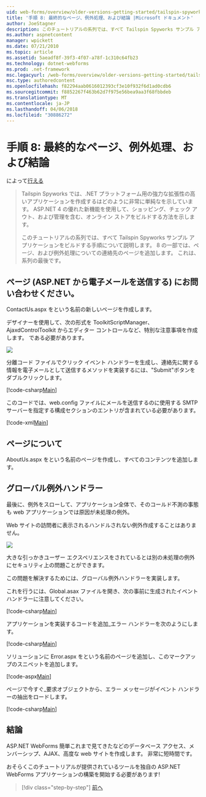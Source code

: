 ```yaml
---
uid: web-forms/overview/older-versions-getting-started/tailspin-spyworks/tailspin-spyworks-part-8
title: '手順 8: 最終的なページ、例外処理、および結論 |Microsoft ドキュメント'
author: JoeStagner
description: このチュートリアルの系列では、すべて Tailspin Spyworks サンプル アプリケーションをビルドする手順について説明します。 8 の一部では、ページ、および例外に関する、連絡先ページを追加しています.
ms.author: aspnetcontent
manager: wpickett
ms.date: 07/21/2010
ms.topic: article
ms.assetid: 5aeadf8f-39f3-4f07-a78f-1c310c64fb23
ms.technology: dotnet-webforms
ms.prod: .net-framework
msc.legacyurl: /web-forms/overview/older-versions-getting-started/tailspin-spyworks/tailspin-spyworks-part-8
msc.type: authoredcontent
ms.openlocfilehash: f82294aab0616012393cf3e10f932f6d1ad0cdb6
ms.sourcegitcommit: f8852267f463b62d7f975e56bea9aa3f68fbbdeb
ms.translationtype: MT
ms.contentlocale: ja-JP
ms.lasthandoff: 04/06/2018
ms.locfileid: "30886272"
---
```

<a name="part-8-final-pages-exception-handling-and-conclusion"></a>手順 8: 最終的なページ、例外処理、および結論
====================
によって[行える](https://github.com/JoeStagner)

> Tailspin Spyworks では、.NET プラットフォーム用の強力な拡張性の高いアプリケーションを作成するはどのように非常に単純なを示しています。 ASP.NET 4 の優れた新機能を使用して、ショッピング、チェック アウト、および管理を含む、オンライン ストアをビルドする方法を示します。
> 
> このチュートリアルの系列では、すべて Tailspin Spyworks サンプル アプリケーションをビルドする手順について説明します。 8 の一部では、ページ、および例外処理についての連絡先のページを追加します。 これは、系列の最後です。


## <a id="_Toc260221680"></a>  ページ (ASP.NET から電子メールを送信する) にお問い合わせください。

ContactUs.aspx をという名前の新しいページを作成します。

デザイナーを使用して、次の形式を ToolkitScriptManager、AjaxdControlToolkit からエディター コントロールなど、特別な注意事項を作成します。 である必要があります。

![](tailspin-spyworks-part-8/_static/image1.jpg)

分離コード ファイルでクリック イベント ハンドラーを生成し、連絡先に関する情報を電子メールとして送信するメソッドを実装するには、"Submit"ボタンをダブルクリックします。

[!code-csharp[Main](tailspin-spyworks-part-8/samples/sample1.cs)]

このコードでは、web.config ファイルにメールを送信するのに使用する SMTP サーバーを指定する構成セクションのエントリが含まれている必要があります。

[!code-xml[Main](tailspin-spyworks-part-8/samples/sample2.xml)]

## <a id="_Toc260221681"></a>  ページについて

AboutUs.aspx をという名前のページを作成し、すべてのコンテンツを追加します。

## <a id="_Toc260221682"></a>  グローバル例外ハンドラー

最後に、例外をスローして、アプリケーション全体で、そのコールド不測の事態も web アプリケーションでは原因が未処理の例外。

Web サイトの訪問者に表示されるハンドルされない例外作成することはありません。

![](tailspin-spyworks-part-8/_static/image2.jpg)

大きな引っかきユーザー エクスペリエンスをされているとは別の未処理の例外にセキュリティ上の問題ことができます。

この問題を解決するためには、グローバル例外ハンドラーを実装します。

これを行うには、Global.asax ファイルを開き、次の事前に生成されたイベント ハンドラーに注意してください。

[!code-csharp[Main](tailspin-spyworks-part-8/samples/sample3.cs)]

アプリケーションを実装するコードを追加\_エラー ハンドラーを次のようにします。

[!code-csharp[Main](tailspin-spyworks-part-8/samples/sample4.cs)]

ソリューションに Error.aspx をという名前のページを追加し、このマークアップのスニペットを追加します。

[!code-aspx[Main](tailspin-spyworks-part-8/samples/sample5.aspx)]

ページで今すぐ\_要求オブジェクトから、エラー メッセージがイベント ハンドラーの抽出をロードします。

[!code-csharp[Main](tailspin-spyworks-part-8/samples/sample6.cs)]

## <a id="_Toc260221683"></a>  結論

ASP.NET WebForms 簡単これまで見てきたなどのデータベース アクセス、メンバーシップ、AJAX、高度な web サイトを作成します。 非常に短時間です。

おそらくこのチュートリアルが提供されているツールを独自の ASP.NET WebForms アプリケーションの構築を開始する必要があります!

> [!div class="step-by-step"]
> [前へ](tailspin-spyworks-part-7.md)
